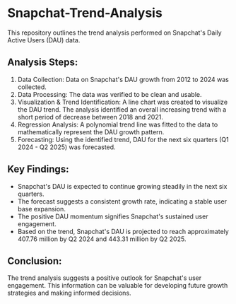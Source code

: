 # Snapchat-Trend-Analysis

This repository outlines the trend analysis performed on Snapchat's Daily Active Users (DAU) data.

## Analysis Steps:

1. Data Collection: Data on Snapchat's DAU growth from 2012 to 2024 was collected.
2. Data Processing: The data was verified to be clean and usable.
3. Visualization & Trend Identification: A line chart was created to visualize the DAU trend. The analysis identified an overall increasing trend with a short period of decrease between 2018 and 2021.
4. Regression Analysis: A polynomial trend line was fitted to the data to mathematically represent the DAU growth pattern.
5. Forecasting: Using the identified trend, DAU for the next six quarters (Q1 2024 - Q2 2025) was forecasted.

## Key Findings:

- Snapchat's DAU is expected to continue growing steadily in the next six quarters.
- The forecast suggests a consistent growth rate, indicating a stable user base expansion.
- The positive DAU momentum signifies Snapchat's sustained user engagement.
- Based on the trend, Snapchat's DAU is projected to reach approximately 407.76 million by Q2 2024 and 443.31 million by Q2 2025.

## Conclusion:

The trend analysis suggests a positive outlook for Snapchat's user engagement. This information can be valuable for developing future growth strategies and making informed decisions.
